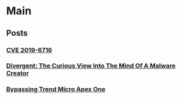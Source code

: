 # Main
## Posts
### [CVE 2019-6716](Posts/cve_2019-6716.md)
### [Divergent: The Curious View Into The Mind Of A Malware Creator](divergent_malware_analysis.md)
### [Bypassing Trend Micro Apex One](Bypassing_Trend_Micro_Apex_One.md)
